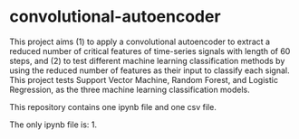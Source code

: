 # convolutional-autoencoder
This project aims (1) to apply a convolutional autoencoder to extract a reduced number of critical features of time-series signals with length of 60 steps, and (2) to test different machine learning classification methods by using the reduced number of features as their input to classify each signal. This project tests Support Vector Machine, Random Forest, and Logistic Regression, as the three machine learning classification models.

This repository contains one ipynb file and one csv file.

The only ipynb file is:
1. 
